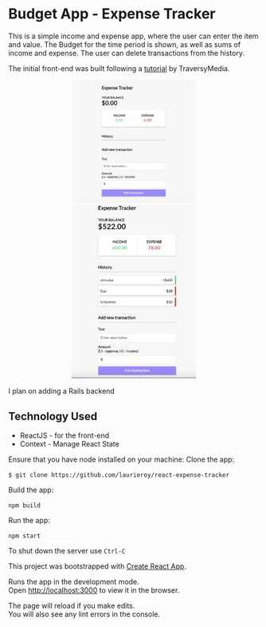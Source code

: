 # Budget App - Expense Tracker
This is a simple income and expense app, where the user can enter the item and value. The Budget for the time period is shown, as well as sums of income and expense. The user can delete transactions from the history.

The initial front-end was built following a [tutorial](https://www.youtube.com/watch?v=XuFDcZABiDQ&feature=emb_logo) by TraversyMedia.

<p align="middle">
	<img src="public/expenseTracker_empty_ScreenShot.png" width="250" 	alt="screenshot-empty" />
 <img src="public/expenseTracker-transactions-ScreenShot.png" width="250" 		alt="screenshot-transactions" hspace="20"/>
</p>
I plan on adding a Rails backend

## Technology Used
* ReactJS - for the front-end
* Context - Manage React State
<!-- * Rails - User Management
* PostgreSQL - Database
* Webpack - Applicaiton bundling -->

<!-- ### Demo available at: -->
Ensure that you have node installed on your machine:
Clone the app:
 <!-- Alternatively, you can clone this app -->
```
$ git clone https://github.com/laurieroy/react-expense-tracker
```

Build the app:
```
npm build
```
Run the app:
```
npm start
```
<!-- Install the gems
```
$ bundle install
``` -->
<!-- Create databases: 
```
$ rails db:create
```
(builds a development and testing database)

Run migrations:
```
$ rails db:migrate
```
Seed database with initial user: (optional). It runs the code found in `~/rails_react_recipe/db/seeds.rb`.
```
$ rails db:seed
```
## Run
To run your server locally
```
$ rails s
``` -->


To shut down the server use `Ctrl-C`

<!-- see what i have for the recipe one -->

This project was bootstrapped with [Create React App](https://github.com/facebook/create-react-app).
<!-- 
## Available Scripts

In the project directory, you can run:

### `yarn start` -->

Runs the app in the development mode.\
Open [http://localhost:3000](http://localhost:3000) to view it in the browser.

The page will reload if you make edits.\
You will also see any lint errors in the console.
<!-- 
### `yarn test`

Launches the test runner in the interactive watch mode.\
See the section about [running tests](https://facebook.github.io/create-react-app/docs/running-tests) for more information. -->
<!-- 
### `yarn build`

Builds the app for production to the `build` folder.\
It correctly bundles React in production mode and optimizes the build for the best performance.

The build is minified and the filenames include the hashes.\
Your app is ready to be deployed!

See the section about [deployment](https://facebook.github.io/create-react-app/docs/deployment) for more information.

### `yarn eject`

**Note: this is a one-way operation. Once you `eject`, you can’t go back!**

If you aren’t satisfied with the build tool and configuration choices, you can `eject` at any time. This command will remove the single build dependency from your project.

Instead, it will copy all the configuration files and the transitive dependencies (webpack, Babel, ESLint, etc) right into your project so you have full control over them. All of the commands except `eject` will still work, but they will point to the copied scripts so you can tweak them. At this point you’re on your own.

You don’t have to ever use `eject`. The curated feature set is suitable for small and middle deployments, and you shouldn’t feel obligated to use this feature. However we understand that this tool wouldn’t be useful if you couldn’t customize it when you are ready for it.

## Learn More

You can learn more in the [Create React App documentation](https://facebook.github.io/create-react-app/docs/getting-started).

To learn React, check out the [React documentation](https://reactjs.org/). -->




